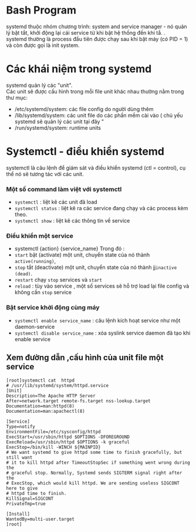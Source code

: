 # Bash Program
systemd thuộc nhóm chương trình: system and service manager - nó quản lý bật tắt, khởi động lại cái service từ khi bật hệ thống đến khi tắ. .\
systemd thường là process đầu tiên được chạy sau khi bật máy (có PID = 1) và còn được gọi là init system.


# Các khái niệm trong systemd

systemd quản lý các "unit". \
 Các unit sẽ được cấu hình trong mỗi file unit khác nhau thường nằm trong thư mục:  
  
- /etc/systemd/system: các file config do người dùng thêm
- /lib/systemd/system: các unit file do các phần mềm cài vào ( chủ yếu systemd sẽ quản lý các unit tại đây " 
- /run/systemd/system: runtime units

# Systemctl - điều khiển systemd

systemctl là câu lệnh để giám sát và điều khiển systemd (ctl = control), cụ thể nó sẽ tương tác với các unit.

### Một số command làm việt với systemctl
- `systemctl` : liệt kê các unit đã load
- `systemctl status` : liệt kê ra các service đang chạy và các process kèm theo.
- `systemctl show` : liệt kê các thông tin về service

### Điều khiển một service
- systemctl {action} {service_name}
Trong đó :
- `start` bật (activate) một unit, chuyển state của nó thành `active(running)`,  
- `stop` tắt (deactivate) một unit, chuyển state của nó thành jj`inactive (dead)`.  
- `restart` chạy `stop` services và `start`
- `reload` : tùy vào service , một số services sẽ hỗ trợ load lại file config và không cần `stop` service

### Bật service khởi động cùng máy
- `systemctl enable service_name` : câu lệnh kích hoạt service như một daemon-service
-  `systemctl disable service_name` : xóa syslink service daemon đã tạo khi enable service

## Xem đường dẫn ,cấu hình của unit file một service
 ```
[root]systemctl cat  httpd
# /usr/lib/systemd/system/httpd.service
[Unit]
Description=The Apache HTTP Server
After=network.target remote-fs.target nss-lookup.target
Documentation=man:httpd(8)
Documentation=man:apachectl(8)

[Service]
Type=notify
EnvironmentFile=/etc/sysconfig/httpd
ExecStart=/usr/sbin/httpd $OPTIONS -DFOREGROUND
ExecReload=/usr/sbin/httpd $OPTIONS -k graceful
ExecStop=/bin/kill -WINCH ${MAINPID}
# We want systemd to give httpd some time to finish gracefully, but still want
# it to kill httpd after TimeoutStopSec if something went wrong during the
# graceful stop. Normally, Systemd sends SIGTERM signal right after the
# ExecStop, which would kill httpd. We are sending useless SIGCONT here to give
# httpd time to finish.
KillSignal=SIGCONT
PrivateTmp=true

[Install]
WantedBy=multi-user.target
[root]    

```
